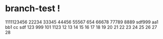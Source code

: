 # branch-test !
1111123456
22234
33345
44456
55567
654
66678
77789
8889
sdf999
aa1
bb1
cc
sdf
123
999
101
1123
12
13
14
15
16
17
18
19
20
21
22
23
24
25
26
27
28
